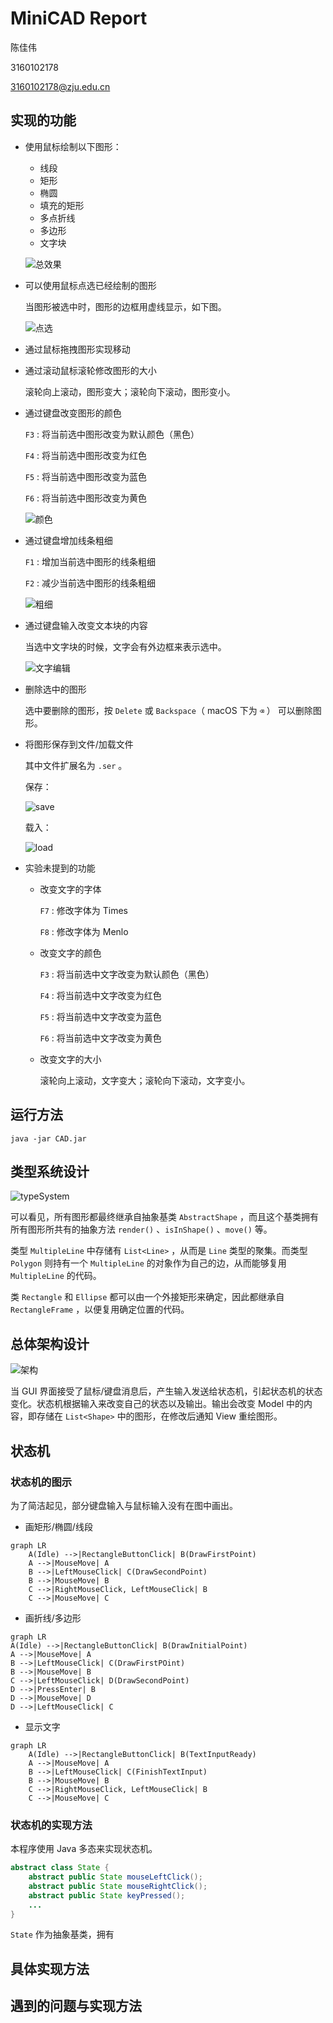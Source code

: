 # MiniCAD Report

陈佳伟 

3160102178

3160102178@zju.edu.cn

## 实现的功能

* 使用鼠标绘制以下图形：

  * 线段
  * 矩形
  * 椭圆
  * 填充的矩形
  * 多点折线
  * 多边形
  * 文字块

  ![总效果](images/总效果.png)

* 可以使用鼠标点选已经绘制的图形

  当图形被选中时，图形的边框用虚线显示，如下图。

  ![点选](images/点选.png)

* 通过鼠标拖拽图形实现移动

* 通过滚动鼠标滚轮修改图形的大小

  滚轮向上滚动，图形变大；滚轮向下滚动，图形变小。

* 通过键盘改变图形的颜色

  `F3` : 将当前选中图形改变为默认颜色（黑色）

  `F4` : 将当前选中图形改变为红色

  `F5` : 将当前选中图形改变为蓝色

  `F6` : 将当前选中图形改变为黄色

  ![颜色](images/颜色.png)

* 通过键盘增加线条粗细

  `F1` : 增加当前选中图形的线条粗细

  `F2` : 减少当前选中图形的线条粗细

  ![粗细](images/粗细.png)

* 通过键盘输入改变文本块的内容

  当选中文字块的时候，文字会有外边框来表示选中。

  ![文字编辑](images/文字编辑.png)

* 删除选中的图形

  选中要删除的图形，按 `Delete` 或 `Backspace`（ macOS 下为 `⌫` ） 可以删除图形。

* 将图形保存到文件/加载文件

  其中文件扩展名为 `.ser` 。

  保存：

  ![save](images/save.png)

  载入：

  ![load](images/load.png)

* 实验未提到的功能

  * 改变文字的字体

    `F7` : 修改字体为 Times

    `F8` : 修改字体为 Menlo

  * 改变文字的颜色

    `F3` : 将当前选中文字改变为默认颜色（黑色）

    `F4` : 将当前选中文字改变为红色

    `F5` : 将当前选中文字改变为蓝色

    `F6` : 将当前选中文字改变为黄色

  * 改变文字的大小

    滚轮向上滚动，文字变大；滚轮向下滚动，文字变小。

## 运行方法

```shell
java -jar CAD.jar
```



## 类型系统设计

![typeSystem](images/typeSystem.png)

可以看见，所有图形都最终继承自抽象基类 `AbstractShape` ，而且这个基类拥有所有图形所共有的抽象方法 `render()` 、`isInShape()` 、`move()` 等。

类型 `MultipleLine` 中存储有 `List<Line>` ，从而是 `Line` 类型的聚集。而类型 `Polygon` 则持有一个 `MultipleLine` 的对象作为自己的边，从而能够复用 `MultipleLine` 的代码。

类 `Rectangle` 和 `Ellipse` 都可以由一个外接矩形来确定，因此都继承自 `RectangleFrame` ，以便复用确定位置的代码。

## 总体架构设计

![架构](images/架构.png)

当 GUI 界面接受了鼠标/键盘消息后，产生输入发送给状态机，引起状态机的状态变化。状态机根据输入来改变自己的状态以及输出。输出会改变 Model 中的内容，即存储在 `List<Shape>` 中的图形，在修改后通知 View 重绘图形。

## 状态机

### 状态机的图示

为了简洁起见，部分键盘输入与鼠标输入没有在图中画出。

* 画矩形/椭圆/线段

```mermaid
graph LR
	A(Idle) -->|RectangleButtonClick| B(DrawFirstPoint)
	A -->|MouseMove| A
	B -->|LeftMouseClick| C(DrawSecondPoint)
	B -->|MouseMove| B
	C -->|RightMouseClick, LeftMouseClick| B
	C -->|MouseMove| C

```



* 画折线/多边形

```mermaid
graph LR
A(Idle) -->|RectangleButtonClick| B(DrawInitialPoint)
A -->|MouseMove| A
B -->|LeftMouseClick| C(DrawFirstPOint)
B -->|MouseMove| B
C -->|LeftMouseClick| D(DrawSecondPoint)
D -->|PressEnter| B
D -->|MouseMove| D
D -->|LeftMouseClick| C
```

* 显示文字

```mermaid
graph LR
	A(Idle) -->|RectangleButtonClick| B(TextInputReady)
	A -->|MouseMove| A
	B -->|LeftMouseClick| C(FinishTextInput)
	B -->|MouseMove| B
	C -->|RightMouseClick, LeftMouseClick| B
	C -->|MouseMove| C
```



### 状态机的实现方法

本程序使用 Java 多态来实现状态机。

```java
abstract class State {
    abstract public State mouseLeftClick();
    abstract public State mouseRightClick();
    abstract public State keyPressed();
    ...
}
```

`State` 作为抽象基类，拥有

## 具体实现方法



## 遇到的问题与实现方法

